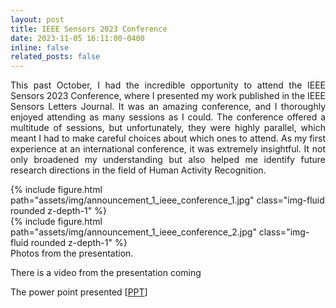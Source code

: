 ```yaml
---
layout: post
title: IEEE Sensors 2023 Conference
date: 2023-11-05 16:11:00-0400
inline: false
related_posts: false
---
```


<p align="justify">This past October, I had the incredible opportunity to attend the IEEE Sensors 2023 Conference, where I presented my work published in the IEEE Sensors Letters Journal. It was an amazing conference, and I thoroughly enjoyed attending as many sessions as I could. The conference offered a multitude of sessions, but unfortunately, they were highly parallel, which meant I had to make careful choices about which ones to attend. As my first experience at an international conference, it was extremely insightful. It not only broadened my understanding but also helped me identify future research directions in the field of Human Activity Recognition.</p>


<div class="row mt-3">
    <div class="col-sm mt-3 mt-md-0">
        {% include figure.html path="assets/img/announcement_1_ieee_conference_1.jpg" class="img-fluid rounded z-depth-1" %}
    </div>
    <div class="col-sm mt-3 mt-md-0">
        {% include figure.html path="assets/img/announcement_1_ieee_conference_2.jpg" class="img-fluid rounded z-depth-1" %}
    </div>
</div>
<div class="caption">
Photos from the presentation.
</div>

<p align="justify"> There is a video from the presentation coming</p>
<p align="justify">The power point presented [<a href="/franciscocalatrava/assets/pdf/IEEE_Sensors_Presentation.pdf">PPT</a>] </p>
